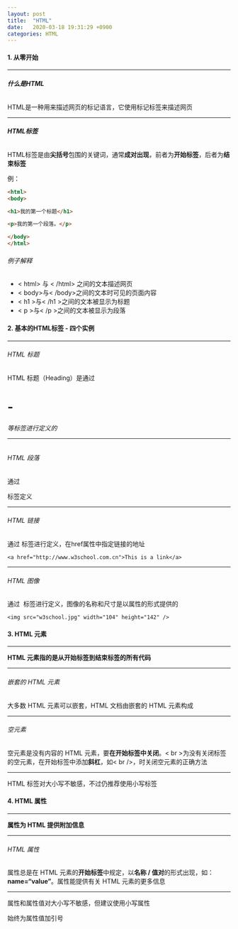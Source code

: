 ```yaml
---
layout: post
title:  "HTML"
date:   2020-03-18 19:31:29 +0900
categories: HTML
---
```



#### 1. 从零开始

***

###### **什么是HTML**

HTML是一种用来描述网页的标记语言，它使用标记标签来描述网页

***

###### **HTML标签**

HTML标签是由**尖括号**包围的关键词，通常**成对出现**，前者为**开始标签**，后者为**结束标签**

例：

```html
<html>
<body>

<h1>我的第一个标题</h1>

<p>我的第一个段落。</p>

</body>
</html>
```

###### 例子解释

* < html> 与 < /html> 之间的文本描述网页
* < body>与< /body>之间的文本时可见的页面内容
* < h1 >与< /h1 >之间的文本被显示为标题
* < p >与< /p >之间的文本被显示为段落





#### 2. 基本的HTML标签 - 四个实例

***

###### HTML 标题

HTML 标题（Heading）是通过 <h1> - <h6> 等标签进行定义的

***

###### HTML 段落

通过 <p> 标签定义

***

###### HTML 链接

通过 <a> 标签进行定义，在href属性中指定链接的地址

```
<a href="http://www.w3school.com.cn">This is a link</a>
```

***

###### HTML 图像

通过 <img> 标签进行定义，图像的名称和尺寸是以属性的形式提供的

```
<img src="w3school.jpg" width="104" height="142" />
```



#### 3. HTML 元素

***

**HTML 元素指的是从开始标签到结束标签的所有代码**

***

###### 嵌套的 HTML 元素

大多数 HTML 元素可以嵌套，HTML 文档由嵌套的 HTML 元素构成

***

###### 空元素

空元素是没有内容的 HTML 元素，要**在开始标签中关闭**。< br >为没有关闭标签的空元素，在开始标签中添加**斜杠**，如< br />，时关闭空元素的正确方法

***

HTML 标签对大小写不敏感，不过仍推荐使用小写标签



#### 4. HTML 属性

***

**属性为 HTML 提供附加信息**

***

###### HTML 属性

属性总是在 HTML 元素的**开始标签**中规定，以**名称 / 值对**的形式出现，如：**name=“value”**。属性能提供有关 HTML 元素的更多信息

***

属性和属性值对大小写不敏感，但建议使用小写属性

始终为属性值加引号